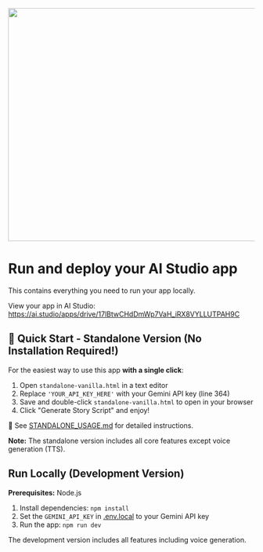 <div align="center">
<img width="1200" height="475" alt="GHBanner" src="https://github.com/user-attachments/assets/0aa67016-6eaf-458a-adb2-6e31a0763ed6" />
</div>

# Run and deploy your AI Studio app

This contains everything you need to run your app locally.

View your app in AI Studio: https://ai.studio/apps/drive/17lBtwCHdDmWp7VaH_iRX8VYLLUTPAH9C

## 🚀 Quick Start - Standalone Version (No Installation Required!)

For the easiest way to use this app **with a single click**:

1. Open `standalone-vanilla.html` in a text editor
2. Replace `'YOUR_API_KEY_HERE'` with your Gemini API key (line 364)
3. Save and double-click `standalone-vanilla.html` to open in your browser
4. Click "Generate Story Script" and enjoy!

📖 See [STANDALONE_USAGE.md](STANDALONE_USAGE.md) for detailed instructions.

**Note:** The standalone version includes all core features except voice generation (TTS).

## Run Locally (Development Version)

**Prerequisites:**  Node.js

1. Install dependencies:
   `npm install`
2. Set the `GEMINI_API_KEY` in [.env.local](.env.local) to your Gemini API key
3. Run the app:
   `npm run dev`

The development version includes all features including voice generation.
